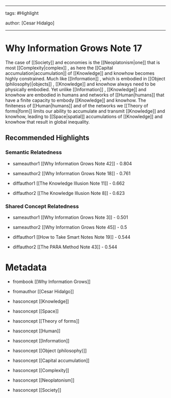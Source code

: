 




---

tags: #Highlight

author: [Cesar Hidalgo]

---
# Why Information Grows Note 17




The case of  [[Society]]  and economies is the  [[Neoplatonism|one]]  that is most  [[Complexity|complex]] , as here the  [[Capital accumulation|accumulation]]  of  [[Knowledge]]  and knowhow becomes highly constrained. Much like  [[Information]] , which is embodied in  [[Object (philosophy)|objects]] ,  [[Knowledge]]  and knowhow always need to be physically embodied. Yet unlike  [[Information]] ,  [[Knowledge]]  and knowhow are embodied in humans and networks of  [[Human|humans]]  that have a finite capacity to embody  [[Knowledge]]  and knowhow. The finiteness of  [[Human|humans]]  and of the networks we  [[Theory of forms|form]]  limits our ability to accumulate and transmit  [[Knowledge]]  and knowhow, leading to  [[Space|spatial]]  accumulations of  [[Knowledge]]  and knowhow that result in global inequality.


## Recommended Highlights

### Semantic Relatedness


- sameauthor1 [[Why Information Grows Note 42]] - 0.804

- sameauthor2 [[Why Information Grows Note 18]] - 0.761

- diffauthor1 [[The Knowledge Illusion Note 11]] - 0.662

- diffauthor2 [[The Knowledge Illusion Note 8]] - 0.623
### Shared Concept Relatedness


- sameauthor1 [[Why Information Grows Note 3]] - 0.501

- sameauthor2 [[Why Information Grows Note 45]] - 0.5

- diffauthor1 [[How to Take Smart Notes Note 19]] - 0.544

- diffauthor2 [[The PARA Method Note 43]] - 0.544
# Metadata


- frombook [[Why Information Grows]]

- fromauthor [[Cesar Hidalgo]]

- hasconcept [[Knowledge]]

- hasconcept [[Space]]

- hasconcept [[Theory of forms]]

- hasconcept [[Human]]

- hasconcept [[Information]]

- hasconcept [[Object (philosophy)]]

- hasconcept [[Capital accumulation]]

- hasconcept [[Complexity]]

- hasconcept [[Neoplatonism]]

- hasconcept [[Society]]